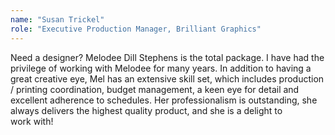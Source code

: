 ```yaml
---
name: "Susan Trickel"
role: "Executive Production Manager, Brilliant Graphics"
---
```

Need a designer? Melodee Dill Stephens is the total package. I have had the privilege of working with Melodee for many years. In addition to having a great creative eye, Mel has an extensive skill set, which includes production / printing coordination, budget management, a keen eye for detail and excellent adherence to schedules. Her professionalism is outstanding, she always delivers the highest quality product, and she is a delight to work&nbsp;with!
